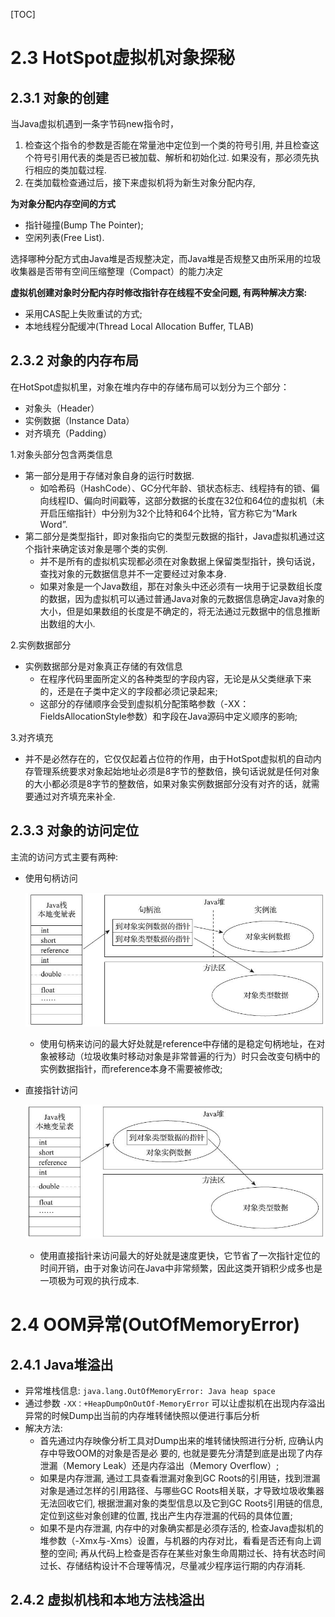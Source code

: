 [TOC]

# 2.3 HotSpot虚拟机对象探秘

## 2.3.1 对象的创建

当Java虚拟机遇到一条字节码new指令时，

1. 检查这个指令的参数是否能在常量池中定位到一个类的符号引用, 并且检查这个符号引用代表的类是否已被加载、解析和初始化过. 如果没有，那必须先执行相应的类加载过程.
2. 在类加载检查通过后，接下来虚拟机将为新生对象分配内存, 

**为对象分配内存空间的方式**

- 指针碰撞(Bump The Pointer);
- 空闲列表(Free List).

选择哪种分配方式由Java堆是否规整决定，而Java堆是否规整又由所采用的垃圾收集器是否带有空间压缩整理（Compact）的能力决定

**虚拟机创建对象时分配内存时修改指针存在线程不安全问题, 有两种解决方案:**

- 采用CAS配上失败重试的方式;
- 本地线程分配缓冲(Thread Local Allocation Buffer, TLAB)

## 2.3.2 对象的内存布局

在HotSpot虚拟机里，对象在堆内存中的存储布局可以划分为三个部分：

- 对象头（Header）
- 实例数据（Instance Data）
- 对齐填充（Padding）

1.对象头部分包含两类信息

- 第一部分是用于存储对象自身的运行时数据.
  - 如哈希码（HashCode）、GC分代年龄、锁状态标志、线程持有的锁、偏向线程ID、偏向时间戳等，这部分数据的长度在32位和64位的虚拟机（未开启压缩指针）中分别为32个比特和64个比特，官方称它为“Mark Word”.
- 第二部分是类型指针，即对象指向它的类型元数据的指针，Java虚拟机通过这个指针来确定该对象是哪个类的实例.
  - 并不是所有的虚拟机实现都必须在对象数据上保留类型指针，换句话说，查找对象的元数据信息并不一定要经过对象本身.
  - 如果对象是一个Java数组，那在对象头中还必须有一块用于记录数组长度的数据，因为虚拟机可以通过普通Java对象的元数据信息确定Java对象的大小，但是如果数组的长度是不确定的，将无法通过元数据中的信息推断出数组的大小.

2.实例数据部分

- 实例数据部分是对象真正存储的有效信息
  - 在程序代码里面所定义的各种类型的字段内容，无论是从父类继承下来的，还是在子类中定义的字段都必须记录起来;
  - 这部分的存储顺序会受到虚拟机分配策略参数（-XX：FieldsAllocationStyle参数）和字段在Java源码中定义顺序的影响;

3.对齐填充

- 并不是必然存在的，它仅仅起着占位符的作用，由于HotSpot虚拟机的自动内存管理系统要求对象起始地址必须是8字节的整数倍，换句话说就是任何对象的大小都必须是8字节的整数倍，如果对象实例数据部分没有对齐的话，就需要通过对齐填充来补全.

## 2.3.3 对象的访问定位

主流的访问方式主要有两种:

- 使用句柄访问

  ![2.3.3-使用句柄访问.png](img/2.3.3-使用句柄访问.png)

  - 使用句柄来访问的最大好处就是reference中存储的是稳定句柄地址，在对象被移动（垃圾收集时移动对象是非常普遍的行为）时只会改变句柄中的实例数据指针，而reference本身不需要被修改;

- 直接指针访问

  ![2.3.3-使用直接指针访问.png](img/2.3.3-使用直接指针访问.png)

  - 使用直接指针来访问最大的好处就是速度更快，它节省了一次指针定位的时间开销，由于对象访问在Java中非常频繁，因此这类开销积少成多也是一项极为可观的执行成本.

# 2.4 OOM异常(OutOfMemoryError)

## 2.4.1 Java堆溢出

- 异常堆栈信息: `java.lang.OutOfMemoryError: Java heap space`
- 通过参数 `-XX：+HeapDumpOnOutOf-MemoryError` 可以让虚拟机在出现内存溢出异常的时候Dump出当前的内存堆转储快照以便进行事后分析
- 解决方法:
  - 首先通过内存映像分析工具对Dump出来的堆转储快照进行分析, 应确认内存中导致OOM的对象是否是必
    要的, 也就是要先分清楚到底是出现了内存泄漏（Memory Leak）还是内存溢出（Memory
    Overflow）;
  - 如果是内存泄漏, 通过工具查看泄漏对象到GC Roots的引用链，找到泄漏对象是通过怎样的引用路径、与哪些GC Roots相关联，才导致垃圾收集器无法回收它们, 根据泄漏对象的类型信息以及它到GC Roots引用链的信息, 定位到这些对象创建的位置, 找出产生内存泄漏的代码的具体位置;
  - 如果不是内存泄漏, 内存中的对象确实都是必须存活的, 检查Java虚拟机的堆参数（-Xmx与-Xms）设置，与机器的内存对比，看看是否还有向上调整的空间; 再从代码上检查是否存在某些对象生命周期过长、持有状态时间过长、存储结构设计不合理等情况，尽量减少程序运行期的内存消耗.

## 2.4.2 虚拟机栈和本地方法栈溢出


